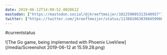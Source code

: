 ```yaml
---
date: 2019-06-12T14:09:52.002061Z
mastodon: ["https://mastodon.social/@jkreeftmeijer/102259005313540957"]
twitter: ["https://twitter.com/jkreeftmeijer/status/1138810630398459908"]
---
```

#currentstatus

![The Go game, being implemented with Phoenix LiveView](/media/Screenshot 2019-06-12 at 15.59.28.png)

